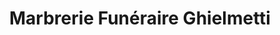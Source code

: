 ---
title: "Marbrerie Funéraire Ghielmetti"
url: /annemasse/marbrerie-funeraire-ghielmetti/
shop: Bestattungen
---